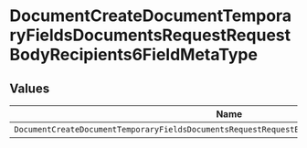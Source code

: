 # DocumentCreateDocumentTemporaryFieldsDocumentsRequestRequestBodyRecipients6FieldMetaType


## Values

| Name                                                                                           | Value                                                                                          |
| ---------------------------------------------------------------------------------------------- | ---------------------------------------------------------------------------------------------- |
| `DocumentCreateDocumentTemporaryFieldsDocumentsRequestRequestBodyRecipients6FieldMetaTypeDate` | date                                                                                           |